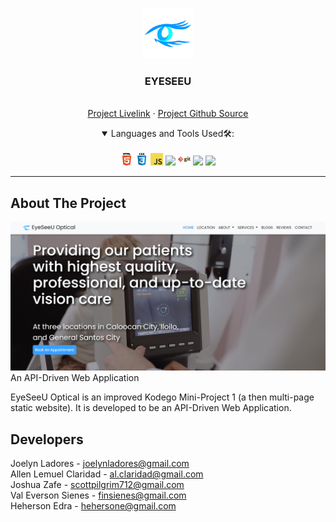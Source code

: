 <br />
<p align="center">
  <a href="https://github.com/joeiladores/eyeseeu">
    <img src="/photo/main-logo&favicon.png" alt="Logo" width="80" height="80">
  </a>

  <h3 align="center">EYESEEU</h3>

  <p align="center">
    <br />
    <a href="https://eyeseeuoptical.vercel.app/">Project Livelink</a>
    ·
    <a href="https://github.com/joeiladores/eyeseeu.git">Project Github Source</a>
  </p>
</p>

<details open="open" align="center">
<summary>
Languages and Tools Used🛠:
</summary>
  <br/>
<code><img height="20" src="https://raw.githubusercontent.com/github/explore/80688e429a7d4ef2fca1e82350fe8e3517d3494d/topics/html/html.png"></code>
<code><img height="20" src="https://raw.githubusercontent.com/github/explore/80688e429a7d4ef2fca1e82350fe8e3517d3494d/topics/css/css.png"></code>
<code><img height="20" src="https://raw.githubusercontent.com/github/explore/80688e429a7d4ef2fca1e82350fe8e3517d3494d/topics/javascript/javascript.png"></code>
<code><img height="20" src="https://getbootstrap.com/docs/5.3/assets/brand/bootstrap-logo-shadow.png"></code>
<code><img height="20" src="https://raw.githubusercontent.com/github/explore/80688e429a7d4ef2fca1e82350fe8e3517d3494d/topics/git/git.png"></code>
<code><img height="20" src="https://github.githubassets.com/images/modules/logos_page/GitHub-Mark.png"></code>
<code><img height="20" src="https://code.visualstudio.com/assets/images/code-stable.png"></code>  
</details>

---


## About The Project

[![Product Name Screen Shot][product-screenshot]](https://eyeseeuoptical.vercel.app)
An API-Driven Web Application

EyeSeeU Optical is an improved Kodego Mini-Project 1 (a then multi-page static website). It is developed to be an API-Driven Web Application.






## Developers

Joelyn Ladores - joelynladores@gmail.com <br />
Allen Lemuel Claridad - al.claridad@gmail.com <br />
Joshua Zafe - scottpilgrim712@gmail.com <br />
Val Everson Sienes - finsienes@gmail.com <br />
Heherson Edra - hehersone@gmail.com <br />

</details>
 

[product-screenshot]: /photo/screenshot/eyeseeu.png
